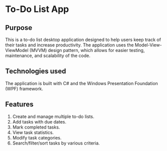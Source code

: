 # To-Do List App

## Purpose

This is a to-do list desktop application designed to help users keep track of their tasks and increase productivity. The application uses the Model-View-ViewModel (MVVM) design pattern, which allows for easier testing, maintenance, and scalability of the code.

## Technologies used

The application is built with C# and the Windows Presentation Foundation (WPF) framework.

## Features

1. Create and manage multiple to-do lists.
2. Add tasks with due dates.
3. Mark completed tasks.
4. View task statistics.
5. Modify task categories.
6. Search/filter/sort tasks by various criteria.
